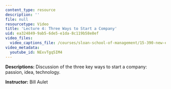 ```yaml
---
content_type: resource
description: ''
file: null
resourcetype: Video
title: 'Lecture 4: Three Ways to Start a Company'
uid: ea324849-9ab5-6de5-e1da-8c119b58e8ef
video_files:
  video_captions_file: /courses/sloan-school-of-management/15-390-new-enterprises-spring-2013/video-tutorials/lecture-4/NExvTgq5IM4.vtt
video_metadata:
  youtube_id: NExvTgq5IM4
---
```


**Descriptions:** Discussion of the three key ways to start a company: passion, idea, technology.

**Instructor:** Bill Aulet